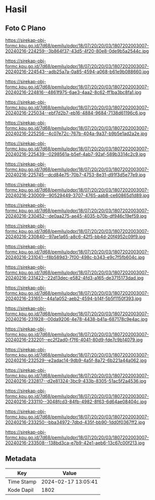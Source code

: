 # Hasil

## Foto C Plano

https://sirekap-obj-formc.kpu.go.id/7d68/pemilu/pdpr/18/07/20/20/03/1807202003007-20240216-224259--3b864f37-43d5-4f20-80e8-0de9b5a2544c.jpg

https://sirekap-obj-formc.kpu.go.id/7d68/pemilu/pdpr/18/07/20/20/03/1807202003007-20240216-224543--adb25a7a-0a85-4594-a068-b61e9b088660.jpg

https://sirekap-obj-formc.kpu.go.id/7d68/pemilu/pdpr/18/07/20/20/03/1807202003007-20240216-224816--4861f975-6ae3-4aa2-8c62-ff1ba3bc8fa1.jpg

https://sirekap-obj-formc.kpu.go.id/7d68/pemilu/pdpr/18/07/20/20/03/1807202003007-20240216-225034--ebf7d2b7-eb16-4884-9684-7138d61196c6.jpg

https://sirekap-obj-formc.kpu.go.id/7d68/pemilu/pdpr/18/07/20/20/03/1807202003007-20240216-225256--4c07e72c-767b-404a-9a37-b9b5e1ad2a2e.jpg

https://sirekap-obj-formc.kpu.go.id/7d68/pemilu/pdpr/18/07/20/20/03/1807202003007-20240216-225439--0298561a-b5ef-4ab7-92af-589b3314c2c9.jpg

https://sirekap-obj-formc.kpu.go.id/7d68/pemilu/pdpr/18/07/20/20/03/1807202003007-20240216-225745--dcd84e75-70b7-4753-8e31-d91f3d5e77e9.jpg

https://sirekap-obj-formc.kpu.go.id/7d68/pemilu/pdpr/18/07/20/20/03/1807202003007-20240216-230009--90529449-3707-4765-aab8-ce60865d1d89.jpg

https://sirekap-obj-formc.kpu.go.id/7d68/pemilu/pdpr/18/07/20/20/03/1807202003007-20240216-230452--de0aa275-ae45-4035-b70b-df946c19ef59.jpg

https://sirekap-obj-formc.kpu.go.id/7d68/pemilu/pdpr/18/07/20/20/03/1807202003007-20240216-230840--97ae1a65-a8c6-42f5-bb4d-20f4952c09f9.jpg

https://sirekap-obj-formc.kpu.go.id/7d68/pemilu/pdpr/18/07/20/20/03/1807202003007-20240216-231041--f8b589d3-7f00-498c-b343-e9c7f5fb604c.jpg

https://sirekap-obj-formc.kpu.go.id/7d68/pemilu/pdpr/18/07/20/20/03/1807202003007-20240216-231422--22d13dec-e582-4fd3-a165-de3715173dad.jpg

https://sirekap-obj-formc.kpu.go.id/7d68/pemilu/pdpr/18/07/20/20/03/1807202003007-20240216-231651--44a1a052-aeb2-4594-b14f-5b5f1150f393.jpg

https://sirekap-obj-formc.kpu.go.id/7d68/pemilu/pdpr/18/07/20/20/03/1807202003007-20240216-231928--00da9206-4e78-4438-b41a-687178c9e4ac.jpg

https://sirekap-obj-formc.kpu.go.id/7d68/pemilu/pdpr/18/07/20/20/03/1807202003007-20240216-232201--ec2f2ad0-f7f6-4041-80d9-fde7c9b14079.jpg

https://sirekap-obj-formc.kpu.go.id/7d68/pemilu/pdpr/18/07/20/20/03/1807202003007-20240216-232529--e2adac14-9db9-4a5f-8a72-6b221a44a062.jpg

https://sirekap-obj-formc.kpu.go.id/7d68/pemilu/pdpr/18/07/20/20/03/1807202003007-20240216-232817--d2e81324-3bc9-433b-8305-51ac5f2a4536.jpg

https://sirekap-obj-formc.kpu.go.id/7d68/pemilu/pdpr/18/07/20/20/03/1807202003007-20240216-233110--3048fcd3-84fb-4982-8f63-6d64ae08404c.jpg

https://sirekap-obj-formc.kpu.go.id/7d68/pemilu/pdpr/18/07/20/20/03/1807202003007-20240216-233250--bba34972-7dbd-435f-bb90-1dd0f0367ff2.jpg

https://sirekap-obj-formc.kpu.go.id/7d68/pemilu/pdpr/18/07/20/20/03/1807202003007-20240216-233508--138bd3ca-e7b9-42e1-aeb6-13c67c00f213.jpg


## Metadata

| Key        | Value               |
| ---------- | ------------------- |
| Time Stamp | 2024-02-17 13:05:41 |
| Kode Dapil | 1802                |



